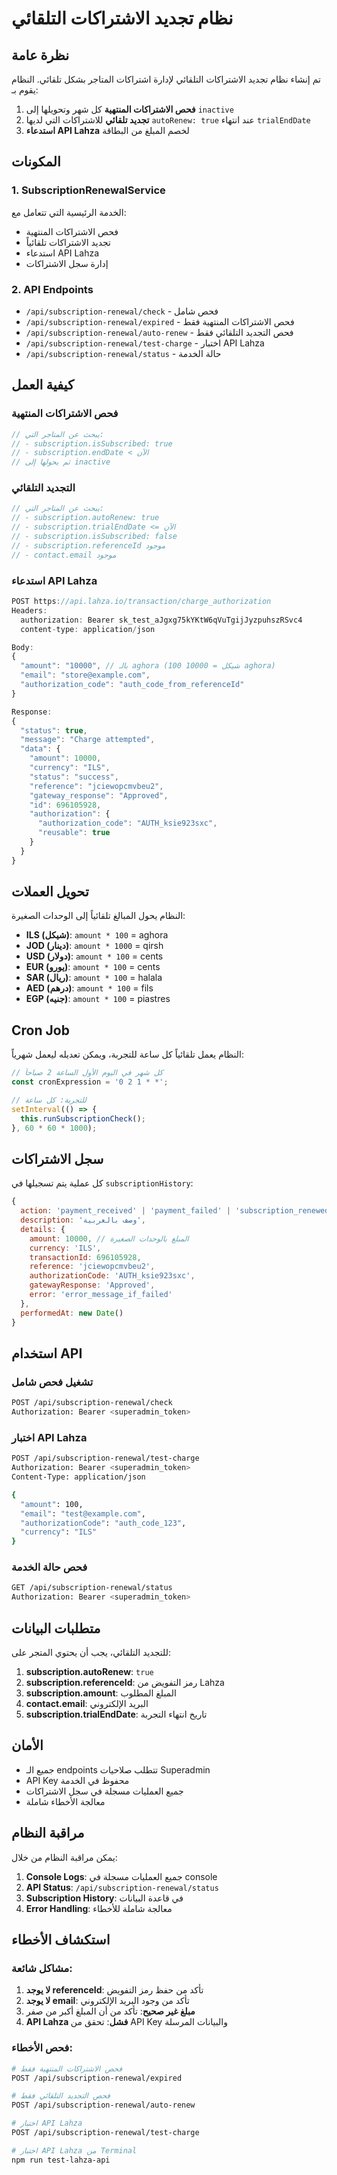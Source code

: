 # نظام تجديد الاشتراكات التلقائي

## نظرة عامة

تم إنشاء نظام تجديد الاشتراكات التلقائي لإدارة اشتراكات المتاجر بشكل تلقائي. النظام يقوم بـ:

1. **فحص الاشتراكات المنتهية** كل شهر وتحويلها إلى `inactive`
2. **تجديد تلقائي** للاشتراكات التي لديها `autoRenew: true` عند انتهاء `trialEndDate`
3. **استدعاء API Lahza** لخصم المبلغ من البطاقة

## المكونات

### 1. SubscriptionRenewalService
الخدمة الرئيسية التي تتعامل مع:
- فحص الاشتراكات المنتهية
- تجديد الاشتراكات تلقائياً
- استدعاء API Lahza
- إدارة سجل الاشتراكات

### 2. API Endpoints
- `/api/subscription-renewal/check` - فحص شامل
- `/api/subscription-renewal/expired` - فحص الاشتراكات المنتهية فقط
- `/api/subscription-renewal/auto-renew` - فحص التجديد التلقائي فقط
- `/api/subscription-renewal/test-charge` - اختبار API Lahza
- `/api/subscription-renewal/status` - حالة الخدمة

## كيفية العمل

### فحص الاشتراكات المنتهية
```javascript
// يبحث عن المتاجر التي:
// - subscription.isSubscribed: true
// - subscription.endDate < الآن
// ثم يحولها إلى inactive
```

### التجديد التلقائي
```javascript
// يبحث عن المتاجر التي:
// - subscription.autoRenew: true
// - subscription.trialEndDate <= الآن
// - subscription.isSubscribed: false
// - subscription.referenceId موجود
// - contact.email موجود
```

### استدعاء API Lahza
```javascript
POST https://api.lahza.io/transaction/charge_authorization
Headers:
  authorization: Bearer sk_test_aJgxg75kYKtW6qVuTgijJyzpuhszRSvc4
  content-type: application/json

Body:
{
  "amount": "10000", // بالـ aghora (100 شيكل = 10000 aghora)
  "email": "store@example.com",
  "authorization_code": "auth_code_from_referenceId"
}

Response:
{
  "status": true,
  "message": "Charge attempted",
  "data": {
    "amount": 10000,
    "currency": "ILS",
    "status": "success",
    "reference": "jciewopcmvbeu2",
    "gateway_response": "Approved",
    "id": 696105928,
    "authorization": {
      "authorization_code": "AUTH_ksie923sxc",
      "reusable": true
    }
  }
}
```

## تحويل العملات

النظام يحول المبالغ تلقائياً إلى الوحدات الصغيرة:

- **ILS (شيكل)**: `amount * 100` = aghora
- **JOD (دينار)**: `amount * 1000` = qirsh
- **USD (دولار)**: `amount * 100` = cents
- **EUR (يورو)**: `amount * 100` = cents
- **SAR (ريال)**: `amount * 100` = halala
- **AED (درهم)**: `amount * 100` = fils
- **EGP (جنيه)**: `amount * 100` = piastres

## Cron Job

النظام يعمل تلقائياً كل ساعة للتجربة، ويمكن تعديله ليعمل شهرياً:

```javascript
// كل شهر في اليوم الأول الساعة 2 صباحاً
const cronExpression = '0 2 1 * *';

// للتجربة: كل ساعة
setInterval(() => {
  this.runSubscriptionCheck();
}, 60 * 60 * 1000);
```

## سجل الاشتراكات

كل عملية يتم تسجيلها في `subscriptionHistory`:

```javascript
{
  action: 'payment_received' | 'payment_failed' | 'subscription_renewed' | 'subscription_expired',
  description: 'وصف بالعربية',
  details: {
    amount: 10000, // المبلغ بالوحدات الصغيرة
    currency: 'ILS',
    transactionId: 696105928,
    reference: 'jciewopcmvbeu2',
    authorizationCode: 'AUTH_ksie923sxc',
    gatewayResponse: 'Approved',
    error: 'error_message_if_failed'
  },
  performedAt: new Date()
}
```

## استخدام API

### تشغيل فحص شامل
```bash
POST /api/subscription-renewal/check
Authorization: Bearer <superadmin_token>
```

### اختبار API Lahza
```bash
POST /api/subscription-renewal/test-charge
Authorization: Bearer <superadmin_token>
Content-Type: application/json

{
  "amount": 100,
  "email": "test@example.com",
  "authorizationCode": "auth_code_123",
  "currency": "ILS"
}
```

### فحص حالة الخدمة
```bash
GET /api/subscription-renewal/status
Authorization: Bearer <superadmin_token>
```

## متطلبات البيانات

للتجديد التلقائي، يجب أن يحتوي المتجر على:

1. **subscription.autoRenew**: `true`
2. **subscription.referenceId**: رمز التفويض من Lahza
3. **subscription.amount**: المبلغ المطلوب
4. **contact.email**: البريد الإلكتروني
5. **subscription.trialEndDate**: تاريخ انتهاء التجربة

## الأمان

- جميع الـ endpoints تتطلب صلاحيات Superadmin
- API Key محفوظ في الخدمة
- جميع العمليات مسجلة في سجل الاشتراكات
- معالجة الأخطاء شاملة

## مراقبة النظام

يمكن مراقبة النظام من خلال:

1. **Console Logs**: جميع العمليات مسجلة في console
2. **API Status**: `/api/subscription-renewal/status`
3. **Subscription History**: في قاعدة البيانات
4. **Error Handling**: معالجة شاملة للأخطاء

## استكشاف الأخطاء

### مشاكل شائعة:

1. **لا يوجد referenceId**: تأكد من حفظ رمز التفويض
2. **لا يوجد email**: تأكد من وجود البريد الإلكتروني
3. **مبلغ غير صحيح**: تأكد من أن المبلغ أكبر من صفر
4. **API Lahza فشل**: تحقق من API Key والبيانات المرسلة

### فحص الأخطاء:

```bash
# فحص الاشتراكات المنتهية فقط
POST /api/subscription-renewal/expired

# فحص التجديد التلقائي فقط
POST /api/subscription-renewal/auto-renew

# اختبار API Lahza
POST /api/subscription-renewal/test-charge

# اختبار API Lahza من Terminal
npm run test-lahza-api
```
